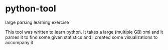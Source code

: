 # python-tool
large parsing learning exercise

This tool was written to learn python. It takes a large (multiple GB) xml and it parses it to find some given statistics and I created some visualizations to accompany it
